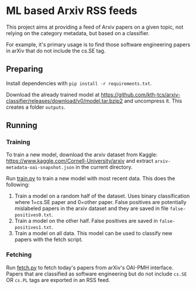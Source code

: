 # ML based Arxiv RSS feeds

This project aims at providing a feed of Arxiv papers on a given topic, not relying on the category metadata, but based on a classifier. 

For example, it's primary usage is to find those software engineering papers in arXiv that do not include the cs.SE tag.

## Preparing

Install dependencies with `pip install -r requirements.txt`.

Download the already trained model at <https://github.com/kth-tcs/arxiv-classifier/releases/download/v0/model.tar.bzip2> and uncompress it. This creates a folder `outputs`.

## Running

### Training

To train a new model, download the arxiv dataset from Kaggle: <https://www.kaggle.com/Cornell-University/arxiv> and extract `arxiv-metadata-oai-snapshot.json` in the current directory.

Run [train.py](train.py) to train a new model with most recent data.
This does the following:

1. Train a model on a random half of the dataset. Uses binary classification where 1=cs.SE paper and 0=other paper. False positives are potentially mislabeled papers in the arxiv dataset and they are saved in file `false-positives0.txt`.
2. Train a model on the other half. False positives are saved in `false-positives1.txt`.
3. Train a model on all data. This model can be used to classify new papers with the fetch script.

### Fetching

Run [fetch.py](fetch.py) to fetch today's papers from arXiv's OAI-PMH interface.
Papers that are classified as software engineering but do not include `cs.SE` OR `cs.PL` tags are exported in an RSS feed.
